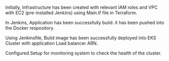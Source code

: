 Initially, Infrastructure has been created with relevant 
IAM roles and VPC with EC2 (pre-installed Jenkins) using Main.tf file in Terraform. 

In Jenkins, Application has been successfully build. 
it has been pushed into the Docker respository. 

Using Jenkinsfile, Build image has been successfully deployed into EKS
Cluster with application Load balancer ARN.

Configured Setup for monitoring system to check the health of the cluster.  
